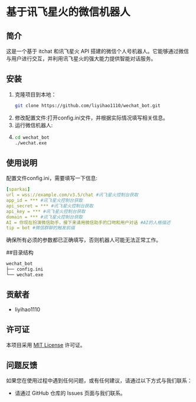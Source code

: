 # 基于讯飞星火的微信机器人

## 简介
这是一个基于 itchat 和讯飞星火 API 搭建的微信个人号机器人。它能够通过微信与用户进行交互，并利用讯飞星火的强大能力提供智能对话服务。

## 安装
1. 克隆项目到本地：
   ```bash
   git clone https://github.com/liyihao1110/wechat_bot.git
   ```
2. 修改配置文件:打开config.ini文件，并根据实际情况填写相关信息。
3. 运行微信机器人:
4. ```bash
   cd wechat_bot
   ./wechat.exe
   ```

## 使用说明
配置文件config.ini，需要填写一下信息:
```yaml
[sparkai]
url = wss://example.com/v3.5/chat #讯飞星火控制台获取
app_id = *** #讯飞星火控制台获取
api_secret = *** #讯飞星火控制台获取
api_key = *** #讯飞星火控制台获取
domain = *** #讯飞星火控制台获取
AI = 你现在扮演微信助手，接下来请用微信助手的口吻和用户对话 #AI的人格描述
tip = bot #微信群聊的触发前缀
```
确保所有必须的参数都已正确填写，否则机器人可能无法正常工作。

##目录结构
```markdown
wechat_bot
├── config.ini
└── wechat.exe
```

## 贡献者
- liyihao1110

## 许可证
本项目采用 [MIT License](https://opensource.org/licenses/MIT) 许可证。

## 问题反馈
如果您在使用过程中遇到任何问题，或有任何建议，请通过以下方式与我们联系：
- 请通过 GitHub 仓库的 Issues 页面与我们联系。
